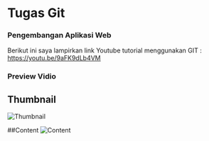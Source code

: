 # Tugas Git
### Pengembangan Aplikasi Web
Berikut ini saya lampirkan link Youtube tutorial menggunakan GIT :
https://youtu.be/9aFK9dLb4VM

### Preview Vidio
## Thumbnail
![Thumbnail](img/IMG1.PNG "Thumbnail")

##Content
![Content](img/IMG2.PNG "Content")

